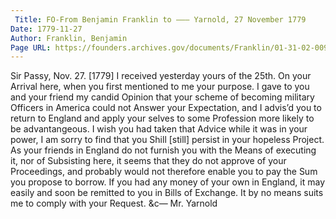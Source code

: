 ```yaml
---
 Title: FO-From Benjamin Franklin to ——— Yarnold, 27 November 1779
Date: 1779-11-27
Author: Franklin, Benjamin
Page URL: https://founders.archives.gov/documents/Franklin/01-31-02-0099
---
```


Sir
Passy, Nov. 27. [1779]
I received yesterday yours of the 25th. On your Arrival here, when you first mentioned to me your purpose. I gave to you and your friend my candid Opinion that your scheme of becoming military Officers in America could not Answer your Expectation, and I advis’d you to return to England and apply your selves to some Profession more likely to be advantangeous. I wish you had taken that Advice while it was in your power, I am sorry to find that you Shill [still] persist in your hopeless Project. As your friends in England do not furnish you with the Means of executing it, nor of Subsisting here, it seems that they do not approve of your Proceedings, and probably would not therefore enable you to pay the Sum you propose to borrow.
If you had any money of your own in England, it may easily and soon be remitted to you in Bills of Exchange. It by no means suits me to comply with your Request. &c—
Mr. Yarnold

